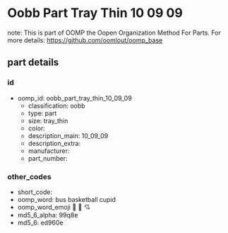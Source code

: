 # Oobb Part Tray Thin 10 09 09  

note: This is part of OOMP the Oopen Organization Method For Parts. For more details: https://github.com/oomlout/oomp_base

##  part details





### id
* oomp_id: oobb_part_tray_thin_10_09_09
  * classification: oobb
  * type: part
  * size: tray_thin
  * color: 
  * description_main: 10_09_09
  * description_extra: 
  * manufacturer: 
  * part_number: 

### other_codes
* short_code: 
* oomp_word: bus basketball cupid
* oomp_word_emoji :bus: :basketball: :cupid:
* md5_6_alpha: 99q8e
* md5_6: ed960e